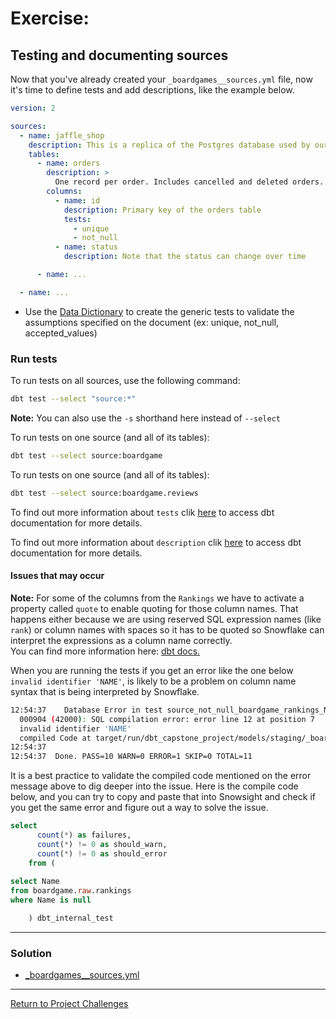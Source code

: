 # Exercise:

## Testing and documenting sources

Now that you've already created your `_boardgames__sources.yml` file, now it's time to define tests and add descriptions, like the example below.

``` yaml
version: 2

sources:
  - name: jaffle_shop
    description: This is a replica of the Postgres database used by our app
    tables:
      - name: orders
        description: >
          One record per order. Includes cancelled and deleted orders.
        columns:
          - name: id
            description: Primary key of the orders table
            tests:
              - unique
              - not_null
          - name: status
            description: Note that the status can change over time

      - name: ...

  - name: ...
```

- Use the [Data Dictionary](https://docs.google.com/spreadsheets/d/1W3oXg2I52cy2oLPJQz7Ah4a8TQGju9yByI57JWWFbEc/edit?usp=drive_link) to create the generic tests to validate the assumptions specified on the document (ex: unique, not_null, accepted_values)


### Run tests
To run tests on all sources, use the following command:
```bash
dbt test --select "source:*"
``` 
**Note:** You can also use the `-s` shorthand here instead of `--select`

To run tests on one source (and all of its tables):
```bash
dbt test --select source:boardgame
``` 

To run tests on one source (and all of its tables):
```bash
dbt test --select source:boardgame.reviews
``` 

To find out more information about `tests` clik [here](https://docs.getdbt.com/docs/build/data-tests) to access dbt documentation for more details.

To find out more information about `description` clik [here](https://docs.getdbt.com/reference/resource-properties/description) to access dbt documentation for more details.

#### Issues that may occur
**Note:** For some of the columns from the `Rankings` we have to activate a property called `quote` to enable quoting for those column names. That happens either because we are using reserved SQL expression names (like `rank`) or column names with spaces so it has to be quoted so Snowflake can interpret the expressions as a column name correctly.   
You can find more information here: [dbt docs.](https://docs.getdbt.com/reference/resource-properties/quote)

When you are running the tests if you get an error like the one below `invalid identifier 'NAME'`, is likely to be a problem on column name syntax that is being interpreted by Snowflake.

```bash
12:54:37    Database Error in test source_not_null_boardgame_rankings_Name (models/staging/_boardgames__sources.yml)
  000904 (42000): SQL compilation error: error line 12 at position 7
  invalid identifier 'NAME'
  compiled Code at target/run/dbt_capstone_project/models/staging/_boardgames__sources.yml/source_not_null_boardgame_rankings_Name.sql
12:54:37  
12:54:37  Done. PASS=10 WARN=0 ERROR=1 SKIP=0 TOTAL=11
```

It is a best practice to validate the compiled code mentioned on the error message above to dig deeper into the issue.
Here is the compile code below, and you can try to copy and paste that into Snowsight and check if you get the same error and figure out a way to solve the issue.

```sql
select
      count(*) as failures,
      count(*) != 0 as should_warn,
      count(*) != 0 as should_error
    from (
      
select Name
from boardgame.raw.rankings
where Name is null

    ) dbt_internal_test
```

---

### Solution
- [_boardgames__sources.yml](./staging/_boardgames__sources.yml)

---

[Return to Project Challenges](../../../README.md#9-project-challenges)